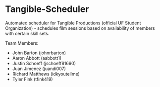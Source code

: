 Tangible-Scheduler
==================

Automated scheduler for Tangible Productions (official UF Student Organization) - schedules film sessions based on availability of members with certain skill sets.

Team Members:

* John Barton (johnrbarton)
* Aaron Abbott (aabbott1)
* Justin Schoeff (jschoeff81690)
* Juan Jimenez (juandi007)
* Richard Matthews (idkyoutellme)
* Tyler Fink (tfink419)
